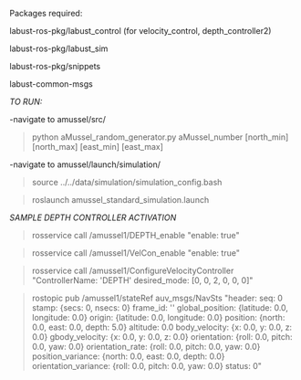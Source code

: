 Packages required:


labust-ros-pkg/labust_control (for velocity_control, depth_controller2)

labust-ros-pkg/labust_sim

labust-ros-pkg/snippets

labust-common-msgs




*TO RUN:*

-navigate to amussel/src/

> python aMussel_random_generator.py aMussel_number [north_min] [north_max] [east_min] [east_max]

-navigate to amussel/launch/simulation/

> source ../../data/simulation/simulation_config.bash

> roslaunch amussel_standard_simulation.launch


*SAMPLE DEPTH CONTROLLER ACTIVATION*

>rosservice call /amussel1/DEPTH_enable "enable: true" 


>rosservice call /amussel1/VelCon_enable "enable: true" 


>rosservice call /amussel1/ConfigureVelocityController "ControllerName: 'DEPTH'
desired_mode: [0, 0, 2, 0, 0, 0]" 


>rostopic pub /amussel1/stateRef auv_msgs/NavSts "header:
  seq: 0
  stamp: {secs: 0, nsecs: 0}
  frame_id: ''
global_position: {latitude: 0.0, longitude: 0.0}
origin: {latitude: 0.0, longitude: 0.0}
position: {north: 0.0, east: 0.0, depth: 5.0}
altitude: 0.0
body_velocity: {x: 0.0, y: 0.0, z: 0.0}
gbody_velocity: {x: 0.0, y: 0.0, z: 0.0}
orientation: {roll: 0.0, pitch: 0.0, yaw: 0.0}
orientation_rate: {roll: 0.0, pitch: 0.0, yaw: 0.0}
position_variance: {north: 0.0, east: 0.0, depth: 0.0}
orientation_variance: {roll: 0.0, pitch: 0.0, yaw: 0.0}
status: 0"